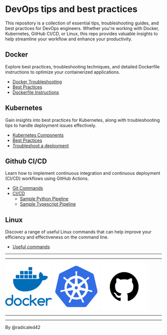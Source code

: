 # DevOps tips and best practices

This repository is a collection of essential tips, troubleshooting guides, and best practices for DevOps engineers. Whether you're working with Docker, Kubernetes, GitHub CI/CD, or Linux, this repo provides valuable insights to help streamline your workflow and enhance your productivity.

## Docker

Explore best practices, troubleshooting techniques, and detailed Dockerfile instructions to optimize your containerized applications.

- [Docker Troubleshooting](./docker/docker_troubleshooting.md)
- [Best Practices](./docker/docker_best_practices.md)
- [Dockerfile Instructions](./docker/dockerfile_instructions.md)

## Kubernetes

Gain insights into best practices for Kubernetes, along with troubleshooting tips to handle deployment issues effectively.

- [Kubernetes Components](./kubernetes/kubernetes_components.md)
- [Best Practices](./kubernetes/best_practices.md)
- [Troubleshoot a deployment](./kubernetes/troubleshooting_deployments.md)

## Github CI/CD

Learn how to implement continuous integration and continuous deployment (CI/CD) workflows using GitHub Actions.

- [Git Commands](./github/git_commands.md)
- [CI/CD](./github/cicd.md)
  - [Sample Python Pipeline](./github/ci_pipeline_python.md)
  - [Sample Typescript Pipeline](/github/ci_pipeline_typescript.md)

## Linux

Discover a range of useful Linux commands that can help improve your efficiency and effectiveness on the command line.

- [Useful commands](./linux/useful_commands.md)

----
----

<p float="left">
  <img src="./files/docker.png" alt="Docker" width="150" />
  <img src="./files/kubernetes.png" alt="Kubernetes" width="150" />
  <img src="./files/github.png" alt="GitHub" width="150" />
</p>

----
----

By @radicaled42